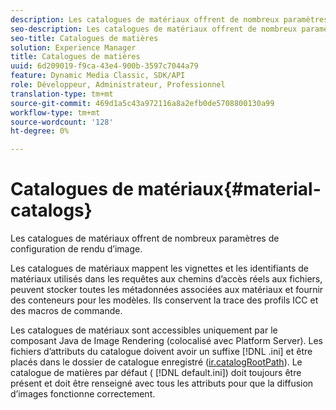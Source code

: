 ```yaml
---
description: Les catalogues de matériaux offrent de nombreux paramètres de configuration de rendu d’image.
seo-description: Les catalogues de matériaux offrent de nombreux paramètres de configuration de rendu d’image.
seo-title: Catalogues de matières
solution: Experience Manager
title: Catalogues de matières
uuid: 6d209019-f9ca-43e4-900b-3597c7044a79
feature: Dynamic Media Classic, SDK/API
role: Développeur, Administrateur, Professionnel
translation-type: tm+mt
source-git-commit: 469d1a5c43a972116a8a2efb0de5708800130a99
workflow-type: tm+mt
source-wordcount: '128'
ht-degree: 0%

---
```



# Catalogues de matériaux{#material-catalogs}

Les catalogues de matériaux offrent de nombreux paramètres de configuration de rendu d’image.

Les catalogues de matériaux mappent les vignettes et les identifiants de matériaux utilisés dans les requêtes aux chemins d’accès réels aux fichiers, peuvent stocker toutes les métadonnées associées aux matériaux et fournir des conteneurs pour les modèles. Ils conservent la trace des profils ICC et des macros de commande.

Les catalogues de matériaux sont accessibles uniquement par le composant Java de Image Rendering (colocalisé avec Platform Server). Les fichiers d’attributs du catalogue doivent avoir un suffixe [!DNL .ini] et être placés dans le dossier de catalogue enregistré ([ir.catalogRootPath](../../../../../../ir-api/server-admin/image-rendering-api-ref/c-ir-server-administration/c-ir-configuration-settings-reference/c-ir-catalog-folder.md#concept-1c1d308112054bb99e3895c3fb8ca5f7)). Le catalogue de matières par défaut ( [!DNL default.ini]) doit toujours être présent et doit être renseigné avec tous les attributs pour que la diffusion d’images fonctionne correctement.
